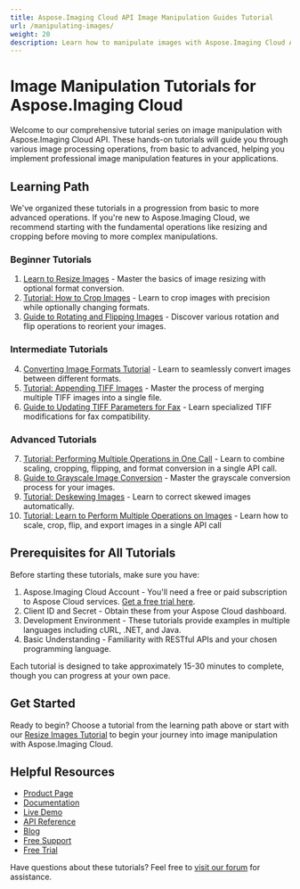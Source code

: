 ```yaml
---
title: Aspose.Imaging Cloud API Image Manipulation Guides Tutorial
url: /manipulating-images/
weight: 20
description: Learn how to manipulate images with Aspose.Imaging Cloud API in these step-by-step tutorials covering resize, crop, format conversion, and more.
---
```


# Image Manipulation Tutorials for Aspose.Imaging Cloud

Welcome to our comprehensive tutorial series on image manipulation with Aspose.Imaging Cloud API. These hands-on tutorials will guide you through various image processing operations, from basic to advanced, helping you implement professional image manipulation features in your applications.

## Learning Path

We've organized these tutorials in a progression from basic to more advanced operations. If you're new to Aspose.Imaging Cloud, we recommend starting with the fundamental operations like resizing and cropping before moving to more complex manipulations.

### Beginner Tutorials

1. [Learn to Resize Images](/manipulating-images/resize-image/) - Master the basics of image resizing with optional format conversion.
2. [Tutorial: How to Crop Images](/manipulating-images/crop-image/) - Learn to crop images with precision while optionally changing formats.
3. [Guide to Rotating and Flipping Images](/manipulating-images/rotateflip-image/) - Discover various rotation and flip operations to reorient your images.

### Intermediate Tutorials

4. [Converting Image Formats Tutorial](/manipulating-images/convert-image/) - Learn to seamlessly convert images between different formats.
5. [Tutorial: Appending TIFF Images](/manipulating-images/append-tiff/) - Master the process of merging multiple TIFF images into a single file.
6. [Guide to Updating TIFF Parameters for Fax](/manipulating-images/tiff-fax-parameters/) - Learn specialized TIFF modifications for fax compatibility.

### Advanced Tutorials

7. [Tutorial: Performing Multiple Operations in One Call](/manipulating-images/multiple-operations/) - Learn to combine scaling, cropping, flipping, and format conversion in a single API call.
8. [Guide to Grayscale Image Conversion](/manipulating-images/grayscale/) - Master the grayscale conversion process for your images.
9. [Tutorial: Deskewing Images](/manipulating-images/deskew-images/) - Learn to correct skewed images automatically.
10. [Tutorial: Learn to Perform Multiple Operations on Images](/manipulating-images/perform-operations/) - Learn how to scale, crop, flip, and export images in a single API call

## Prerequisites for All Tutorials

Before starting these tutorials, make sure you have:

1. Aspose.Imaging Cloud Account - You'll need a free or paid subscription to Aspose Cloud services. [Get a free trial here](https://dashboard.aspose.cloud/).
2. Client ID and Secret - Obtain these from your Aspose Cloud dashboard.
3. Development Environment - These tutorials provide examples in multiple languages including cURL, .NET, and Java.
4. Basic Understanding - Familiarity with RESTful APIs and your chosen programming language.

Each tutorial is designed to take approximately 15-30 minutes to complete, though you can progress at your own pace.

## Get Started

Ready to begin? Choose a tutorial from the learning path above or start with our [Resize Images Tutorial](/manipulating-images/resize-image/) to begin your journey into image manipulation with Aspose.Imaging Cloud.

## Helpful Resources

- [Product Page](https://products.aspose.cloud/imaging/)
- [Documentation](https://docs.aspose.cloud/imaging/)
- [Live Demo](https://products.aspose.app/imaging/family)
- [API Reference](https://reference.aspose.cloud/imaging/)
- [Blog](https://blog.aspose.cloud/category/imaging/)
- [Free Support](https://forum.aspose.cloud/c/imaging/10/)
- [Free Trial](https://dashboard.aspose.cloud/#/apps)

Have questions about these tutorials? Feel free to [visit our forum](https://forum.aspose.cloud/c/imaging/10/) for assistance.
